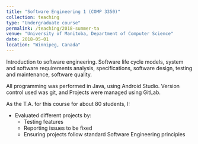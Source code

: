 ```yaml
---
title: "Software Engineering 1 (COMP 3350)"
collection: teaching
type: "Undergraduate course"
permalink: /teaching/2018-summer-ta
venue: "University of Manitoba, Department of Computer Science"
date: 2018-05-01
location: "Winnipeg, Canada"
---
```



Introduction to software engineering. Software life cycle models, system and software requirements analysis, specifications, software design, testing and maintenance, software quality.  

All programming was performed in Java, using Android Studio. Version control used was git, and Projects were managed using GitLab.  

As the T.A. for this course for about 80 students, I:
  * Evaluated different projects by:
    * Testing features
    * Reporting issues to be fixed
    * Ensuring projects follow standard Software Engineering principles